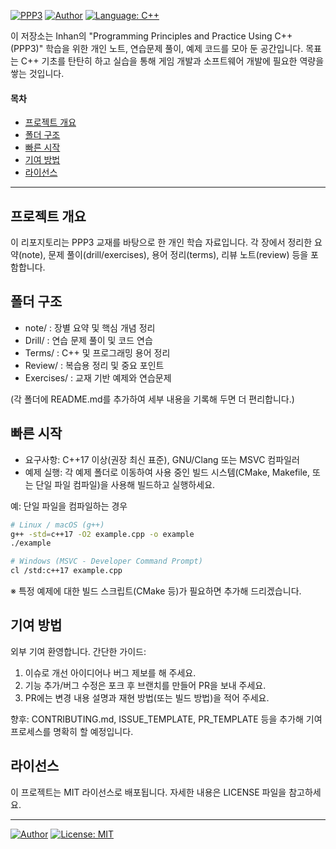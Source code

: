 ﻿[![PPP3](https://img.shields.io/badge/PPP3-Programming%20Principles%20%26%20Practice-blue)](https://www.stroustrup.com/programming.html)
[![Author](https://img.shields.io/badge/Bjarne%20Stroustrup-C%2B%2B%20Creator-blue)](https://www.stroustrup.com/)
[![Language: C++](https://img.shields.io/badge/Language-C++latest-blue)](https://en.cppreference.com/w/)

이 저장소는 Inhan의 "Programming Principles and Practice Using C++ (PPP3)" 학습을 위한 개인 노트, 연습문제 풀이, 예제 코드를 모아 둔 공간입니다. 목표는 C++ 기초를 탄탄히 하고 실습을 통해 게임 개발과 소프트웨어 개발에 필요한 역량을 쌓는 것입니다.

#### 목차
- [프로젝트 개요](#프로젝트-개요)
- [폴더 구조](#폴더-구조)
- [빠른 시작](#빠른-시작)
- [기여 방법](#기여-방법)
- [라이선스](#라이선스)

---

## 프로젝트 개요
이 리포지토리는 PPP3 교재를 바탕으로 한 개인 학습 자료입니다. 각 장에서 정리한 요약(note), 문제 풀이(drill/exercises), 용어 정리(terms), 리뷰 노트(review) 등을 포함합니다.

## 폴더 구조
- note/ : 장별 요약 및 핵심 개념 정리
- Drill/ : 연습 문제 풀이 및 코드 연습
- Terms/ : C++ 및 프로그래밍 용어 정리
- Review/ : 복습용 정리 및 중요 포인트
- Exercises/ : 교재 기반 예제와 연습문제

(각 폴더에 README.md를 추가하여 세부 내용을 기록해 두면 더 편리합니다.)

## 빠른 시작
- 요구사항: C++17 이상(권장 최신 표준), GNU/Clang 또는 MSVC 컴파일러
- 예제 실행: 각 예제 폴더로 이동하여 사용 중인 빌드 시스템(CMake, Makefile, 또는 단일 파일 컴파일)을 사용해 빌드하고 실행하세요.

예: 단일 파일을 컴파일하는 경우
```bash
# Linux / macOS (g++)
g++ -std=c++17 -O2 example.cpp -o example
./example

# Windows (MSVC - Developer Command Prompt)
cl /std:c++17 example.cpp
``` 

※ 특정 예제에 대한 빌드 스크립트(CMake 등)가 필요하면 추가해 드리겠습니다.

## 기여 방법
외부 기여 환영합니다. 간단한 가이드:
1. 이슈로 개선 아이디어나 버그 제보를 해 주세요.
2. 기능 추가/버그 수정은 포크 후 브랜치를 만들어 PR을 보내 주세요.
3. PR에는 변경 내용 설명과 재현 방법(또는 빌드 방법)을 적어 주세요.

향후: CONTRIBUTING.md, ISSUE_TEMPLATE, PR_TEMPLATE 등을 추가해 기여 프로세스를 명확히 할 예정입니다.

## 라이선스
이 프로젝트는 MIT 라이선스로 배포됩니다. 자세한 내용은 LICENSE 파일을 참고하세요.

---

[![Author](https://img.shields.io/badge/1nhan-yellow)](https://github.com/1nhan)
[![License: MIT](https://img.shields.io/badge/License-MIT-yellow)](https://github.com/1nhan/CPP_common-sense/blob/main/LICENSE)

